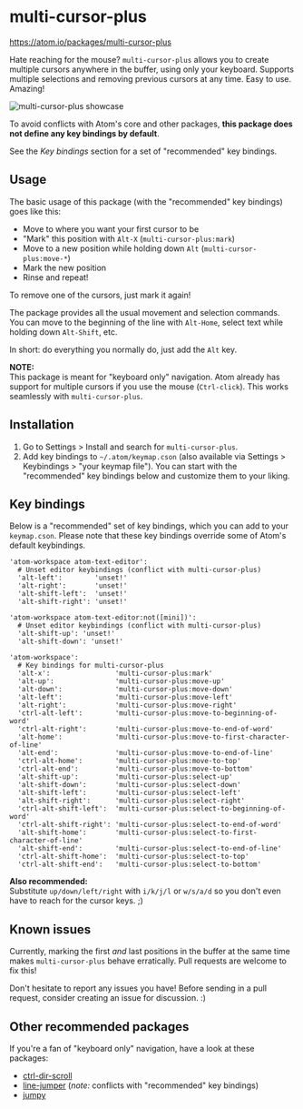 # multi-cursor-plus

https://atom.io/packages/multi-cursor-plus

Hate reaching for the mouse? `multi-cursor-plus` allows you to create multiple
cursors anywhere in the buffer, using only your keyboard. Supports multiple
selections and removing previous cursors at any time. Easy to use. Amazing!

![multi-cursor-plus showcase](https://raw.githubusercontent.com/kankaristo/atom-multi-cursor-plus/gif/showcase.gif)

To avoid conflicts with Atom's core and other packages, **this package does not
define any key bindings by default**.

See the *Key bindings* section for a set of "recommended" key bindings.


## Usage

The basic usage of this package (with the "recommended" key bindings) goes like
this:
- Move to where you want your first cursor to be
- "Mark" this position with `Alt-X` (`multi-cursor-plus:mark`)
- Move to a new position while holding down `Alt` (`multi-cursor-plus:move-*`)
- Mark the new position
- Rinse and repeat!

To remove one of the cursors, just mark it again!

The package provides all the usual movement and selection commands. You can move
to the beginning of the line with `Alt-Home`, select text while holding down
`Alt-Shift`, etc.

In short: do everything you normally do, just add the `Alt` key.


**NOTE:**  
This package is meant for "keyboard only" navigation. Atom already has support
for multiple cursors if you use the mouse (`Ctrl-click`). This works seamlessly
with `multi-cursor-plus`.


## Installation

1. Go to Settings > Install and search for `multi-cursor-plus`.
2. Add key bindings to `~/.atom/keymap.cson` (also available via Settings >
   Keybindings > "your keymap file"). You can start with the "recommended" key
   bindings below and customize them to your liking.


## Key bindings

Below is a "recommended" set of key bindings, which you can add to your
`keymap.cson`. Please note that these key bindings override some of Atom's
default keybindings.

```
'atom-workspace atom-text-editor':
  # Unset editor keybindings (conflict with multi-cursor-plus)
  'alt-left':        'unset!'
  'alt-right':       'unset!'
  'alt-shift-left':  'unset!'
  'alt-shift-right': 'unset!'

'atom-workspace atom-text-editor:not([mini])':
  # Unset editor keybindings (conflict with multi-cursor-plus)
  'alt-shift-up': 'unset!'
  'alt-shift-down': 'unset!'

'atom-workspace':
  # Key bindings for multi-cursor-plus
  'alt-x':                'multi-cursor-plus:mark'
  'alt-up':               'multi-cursor-plus:move-up'
  'alt-down':             'multi-cursor-plus:move-down'
  'alt-left':             'multi-cursor-plus:move-left'
  'alt-right':            'multi-cursor-plus:move-right'
  'ctrl-alt-left':        'multi-cursor-plus:move-to-beginning-of-word'
  'ctrl-alt-right':       'multi-cursor-plus:move-to-end-of-word'
  'alt-home':             'multi-cursor-plus:move-to-first-character-of-line'
  'alt-end':              'multi-cursor-plus:move-to-end-of-line'
  'ctrl-alt-home':        'multi-cursor-plus:move-to-top'
  'ctrl-alt-end':         'multi-cursor-plus:move-to-bottom'
  'alt-shift-up':         'multi-cursor-plus:select-up'
  'alt-shift-down':       'multi-cursor-plus:select-down'
  'alt-shift-left':       'multi-cursor-plus:select-left'
  'alt-shift-right':      'multi-cursor-plus:select-right'
  'ctrl-alt-shift-left':  'multi-cursor-plus:select-to-beginning-of-word'
  'ctrl-alt-shift-right': 'multi-cursor-plus:select-to-end-of-word'
  'alt-shift-home':       'multi-cursor-plus:select-to-first-character-of-line'
  'alt-shift-end':        'multi-cursor-plus:select-to-end-of-line'
  'ctrl-alt-shift-home':  'multi-cursor-plus:select-to-top'
  'ctrl-alt-shift-end':   'multi-cursor-plus:select-to-bottom'
```

**Also recommended:**  
Substitute `up/down/left/right` with `i/k/j/l` or `w/s/a/d` so you don't even
have to reach for the cursor keys. ;)


## Known issues

Currently, marking the first *and* last positions in the buffer at the same
time makes `multi-cursor-plus` behave erratically. Pull requests are welcome
to fix this!

Don't hesitate to report any issues you have! Before sending in a pull request,
consider creating an issue for discussion. :)


## Other recommended packages

If you're a fan of "keyboard only" navigation, have a look at these packages:
- [ctrl-dir-scroll](https://atom.io/packages/ctrl-dir-scroll)
- [line-jumper](https://atom.io/packages/line-jumper)
  (*note:* conflicts with "recommended" key bindings)
- [jumpy](https://atom.io/packages/jumpy)

